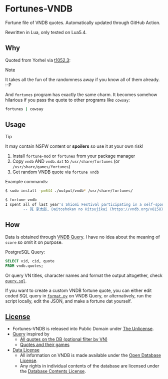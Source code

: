 # Fortunes-VNDB

Fortune file of VNDB quotes. Automatically updated through GitHub Action.

Rewritten in Lua, only tested on Lua5.4.

## Why

Quoted from Yorhel via [t1052.3](https://vndb.org/t1052.3):

> [!note]
> It takes all the fun of the randomness away if you know all of them already. :-P

And `fortunes` program has exactly the same charm.
It becomes somehow hilarious if you pass the quote to other programs like `cowsay`:

```sh
fortunes | cowsay
```

## Usage

> [!TIP]
> It may contain NSFW content or **spoilers** so use it at your own risk!

1. Install `fortune-mod` or `fortunes` from your package manager
2. Copy `vndb` AND `vndb.dat` to `/usr/share/fortunes` (or `/usr/share/games/fortunes`)
3. Get random VNDB quote via `fortune vndb`

Example commands:

```sh
$ sudo install -pm644 ./output/vndb* /usr/share/fortunes/

$ fortune vndb
I spent all of last year's Shiomi Festival participating in a self-sponsored Reading Festival at my apartment, actually.
        -- 筧 京太郎, Daitoshokan no Hitsujikai (https://vndb.org/v8158)
```

## How

Data is obtained through [VNDB Query](https://query.vndb.org/schema#vndb.quotes).
I have no idea about the meaning of `score` so omit it on purpose.

PostgreSQL Query:

```sql
SELECT vid, cid, quote
FROM vndb.quotes;
```

Or query VN titles, character names and format the output altogether, check [`query.sql`](query.sql).

If you want to create a custom VNDB fortune quote, you can either edit coded SQL query in [`format.py`](format.py) on VNDB Query,
or alternatively, run the script locally, edit the JSON, and make a fortune dat yourself.

## [License](LICENSE)

- Fortunes-VNDB is released into Public Domain under [The Unlicense](https://unlicense.org).
- [Query](https://query.vndb.org/5c9a6037d875c238) inspired by
  - [All quotes on the DB (optional filter by VN)](https://query.vndb.org/6d95933cb5acd0d6)
  - [Quotes and their games](https://query.vndb.org/6d55820399bae5ef)
- [Data License](https://vndb.org/d17#4)
  - All information on VNDB is made available under the [Open Database License](https://opendatacommons.org/licenses/odbl/1.0/).
  - Any rights in individual contents of the database are licensed under the [Database Contents License](https://opendatacommons.org/licenses/dbcl/1.0/).
